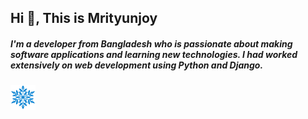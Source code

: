 <h2 align="left">Hi 👋, This is Mrityunjoy</h2>
<h5 align="left">I'm a developer from Bangladesh who is passionate about making software applications and learning new technologies. I had worked extensively on web development using Python and Django.</h5>

<a href='https://archiveprogram.github.com/'><img src='https://raw.githubusercontent.com/acervenky/animated-github-badges/master/assets/acbadge.gif' width='40' height='40'></a> 

